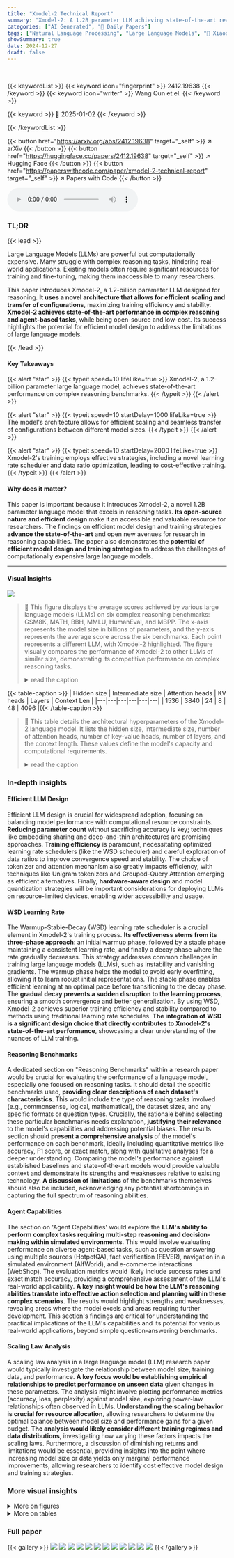 ```yaml
---
title: "Xmodel-2 Technical Report"
summary: "Xmodel-2: A 1.2B parameter LLM achieving state-of-the-art reasoning performance through efficient architecture and training, now publicly available!"
categories: ["AI Generated", "🤗 Daily Papers"]
tags: ["Natural Language Processing", "Large Language Models", "🏢 Xiaoduo AI Lab",]
showSummary: true
date: 2024-12-27
draft: false
---
```


<br>

{{< keywordList >}}
{{< keyword icon="fingerprint" >}} 2412.19638 {{< /keyword >}}
{{< keyword icon="writer" >}} Wang Qun et el. {{< /keyword >}}
 
{{< keyword >}} 🤗 2025-01-02 {{< /keyword >}}
 
{{< /keywordList >}}

{{< button href="https://arxiv.org/abs/2412.19638" target="_self" >}}
↗ arXiv
{{< /button >}}
{{< button href="https://huggingface.co/papers/2412.19638" target="_self" >}}
↗ Hugging Face
{{< /button >}}
{{< button href="https://paperswithcode.com/paper/xmodel-2-technical-report" target="_self" >}}
↗ Papers with Code
{{< /button >}}



<audio controls>
    <source src="https://ai-paper-reviewer.com/2412.19638/podcast.wav" type="audio/wav">
    Your browser does not support the audio element.
</audio>


### TL;DR


{{< lead >}}

Large Language Models (LLMs) are powerful but computationally expensive.  Many struggle with complex reasoning tasks, hindering real-world applications.  Existing models often require significant resources for training and fine-tuning, making them inaccessible to many researchers. 



This paper introduces Xmodel-2, a 1.2-billion parameter LLM designed for reasoning.  **It uses a novel architecture that allows for efficient scaling and transfer of configurations**, maximizing training efficiency and stability. **Xmodel-2 achieves state-of-the-art performance in complex reasoning and agent-based tasks**, while being open-source and low-cost.  Its success highlights the potential for efficient model design to address the limitations of large language models. 

{{< /lead >}}


#### Key Takeaways

{{< alert "star" >}}
{{< typeit speed=10 lifeLike=true >}} Xmodel-2, a 1.2-billion parameter large language model, achieves state-of-the-art performance on complex reasoning benchmarks. {{< /typeit >}}
{{< /alert >}}

{{< alert "star" >}}
{{< typeit speed=10 startDelay=1000 lifeLike=true >}} The model's architecture allows for efficient scaling and seamless transfer of configurations between different model sizes. {{< /typeit >}}
{{< /alert >}}

{{< alert "star" >}}
{{< typeit speed=10 startDelay=2000 lifeLike=true >}} Xmodel-2's training employs effective strategies, including a novel learning rate scheduler and data ratio optimization, leading to cost-effective training. {{< /typeit >}}
{{< /alert >}}

#### Why does it matter?
This paper is important because it introduces Xmodel-2, a novel 1.2B parameter language model that excels in reasoning tasks.  **Its open-source nature and efficient design** make it an accessible and valuable resource for researchers. The findings on efficient model design and training strategies **advance the state-of-the-art** and open new avenues for research in reasoning capabilities.  The paper also demonstrates the **potential of efficient model design and training strategies** to address the challenges of computationally expensive large language models. 

------
#### Visual Insights



![](https://arxiv.org/html/2412.19638/x1.png)

> 🔼 This figure displays the average scores achieved by various large language models (LLMs) on six complex reasoning benchmarks: GSM8K, MATH, BBH, MMLU, HumanEval, and MBPP. The x-axis represents the model size in billions of parameters, and the y-axis represents the average score across the six benchmarks.  Each point represents a different LLM, with Xmodel-2 highlighted.  The figure visually compares the performance of Xmodel-2 to other LLMs of similar size, demonstrating its competitive performance on complex reasoning tasks.
> <details>
> <summary>read the caption</summary>
> Figure 1: Average Scores on Complex Reasoning Benchmarks (GSM8K, MATH, BBH, MMLU, HumanEval and MBPP).
> </details>





{{< table-caption >}}
| Hidden size | Intermediate size | Attention heads | KV heads | Layers | Context Len |
|---|---|---|---|---|---| 
| 1536 | 3840 | 24 | 8 | 48 | 4096 |{{< /table-caption >}}

> 🔼 This table details the architectural hyperparameters of the Xmodel-2 language model.  It lists the hidden size, intermediate size, number of attention heads, number of key-value heads, number of layers, and the context length. These values define the model's capacity and computational requirements.
> <details>
> <summary>read the caption</summary>
> Table 1: Model configuration for Xmodel-2.
> </details>





### In-depth insights


#### Efficient LLM Design
Efficient LLM design is crucial for widespread adoption, focusing on balancing model performance with computational resource constraints.  **Reducing parameter count** without sacrificing accuracy is key; techniques like embedding sharing and deep-and-thin architectures are promising approaches.  **Training efficiency** is paramount, necessitating optimized learning rate schedulers (like the WSD scheduler) and careful exploration of data ratios to improve convergence speed and stability. The choice of tokenizer and attention mechanism also greatly impacts efficiency, with techniques like Unigram tokenizers and Grouped-Query Attention emerging as efficient alternatives.  Finally, **hardware-aware design** and model quantization strategies will be important considerations for deploying LLMs on resource-limited devices, enabling wider accessibility and usage.

#### WSD Learning Rate
The Warmup-Stable-Decay (WSD) learning rate scheduler is a crucial element in Xmodel-2's training process.  **Its effectiveness stems from its three-phase approach**: an initial warmup phase, followed by a stable phase maintaining a consistent learning rate, and finally a decay phase where the rate gradually decreases. This strategy addresses common challenges in training large language models (LLMs), such as instability and vanishing gradients. The warmup phase helps the model to avoid early overfitting, allowing it to learn robust initial representations.  The stable phase enables efficient learning at an optimal pace before transitioning to the decay phase.  The **gradual decay prevents a sudden disruption to the learning process**, ensuring a smooth convergence and better generalization.  By using WSD, Xmodel-2 achieves superior training efficiency and stability compared to methods using traditional learning rate schedules.   **The integration of WSD is a significant design choice that directly contributes to Xmodel-2's state-of-the-art performance**, showcasing a clear understanding of the nuances of LLM training.

#### Reasoning Benchmarks
A dedicated section on "Reasoning Benchmarks" within a research paper would be crucial for evaluating the performance of a language model, especially one focused on reasoning tasks.  It should detail the specific benchmarks used, **providing clear descriptions of each dataset's characteristics**.  This would include the type of reasoning tasks involved (e.g., commonsense, logical, mathematical), the dataset sizes, and any specific formats or question types.  Crucially, the rationale behind selecting these particular benchmarks needs explanation, **justifying their relevance** to the model's capabilities and addressing potential biases.  The results section should **present a comprehensive analysis** of the model's performance on each benchmark, ideally including quantitative metrics like accuracy, F1 score, or exact match, along with qualitative analyses for a deeper understanding.  Comparing the model's performance against established baselines and state-of-the-art models would provide valuable context and demonstrate its strengths and weaknesses relative to existing technology.  **A discussion of limitations** of the benchmarks themselves should also be included, acknowledging any potential shortcomings in capturing the full spectrum of reasoning abilities.

#### Agent Capabilities
The section on 'Agent Capabilities' would explore the **LLM's ability to perform complex tasks requiring multi-step reasoning and decision-making within simulated environments**.  This would involve evaluating performance on diverse agent-based tasks, such as question answering using multiple sources (HotpotQA), fact verification (FEVER), navigation in a simulated environment (AlfWorld), and e-commerce interactions (WebShop).  The evaluation metrics would likely include success rates and exact match accuracy, providing a comprehensive assessment of the LLM's real-world applicability.  **A key insight would be how the LLM's reasoning abilities translate into effective action selection and planning within these complex scenarios**.  The results would highlight strengths and weaknesses, revealing areas where the model excels and areas requiring further development.  This section's findings are critical for understanding the practical implications of the LLM's capabilities and its potential for various real-world applications, beyond simple question-answering benchmarks.

#### Scaling Law Analysis
A scaling law analysis in a large language model (LLM) research paper would typically investigate the relationship between model size, training data, and performance.  **A key focus would be establishing empirical relationships to predict performance on unseen data** given changes in these parameters.  The analysis might involve plotting performance metrics (accuracy, loss, perplexity) against model size, exploring power-law relationships often observed in LLMs.  **Understanding the scaling behavior is crucial for resource allocation**, allowing researchers to determine the optimal balance between model size and performance gains for a given budget.  **The analysis would likely consider different training regimes and data distributions**, investigating how varying these factors impacts the scaling laws.  Furthermore, a discussion of diminishing returns and limitations would be essential, providing insights into the point where increasing model size or data yields only marginal performance improvements, allowing researchers to identify cost effective model design and training strategies.


### More visual insights

<details>
<summary>More on figures
</summary>


![](https://arxiv.org/html/2412.19638/x4.png)

> 🔼 This figure shows the composition of the datasets used during the training of the Xmodel-2 language model.  The training process is divided into two stages: a stable training phase and a decay phase. The left pie chart details the data sources and their proportions used in the stable training phase.  The right pie chart illustrates the distribution of data sources in the decay phase, which includes additional supervised fine-tuning (SFT) data.  The difference in dataset compositions highlights the shift in training strategies between the two phases.
> <details>
> <summary>read the caption</summary>
> Figure 2: Data mixture of different training stages.The left side represents the stable training phase, and the right side represents the decay phase.
> </details>



![](https://arxiv.org/html/2412.19638/x5.png)

> 🔼 This figure shows the training loss curve for the Xmodel-2 1.2 billion parameter model. The x-axis represents the number of tokens processed in billions, and the y-axis represents the loss value. The curve shows a general downward trend, indicating that the model is learning and improving over time. There are two notable drops in the loss, which may correspond to changes in the training process, such as the introduction of supervised fine-tuning data or adjustments to the learning rate scheduler. The figure provides a visual representation of the model's training progress and its convergence to a lower loss, suggesting that the model is being trained effectively.
> <details>
> <summary>read the caption</summary>
> Figure 3: Loss curve for Xmodel-2-1.2B.
> </details>



![](https://arxiv.org/html/2412.19638/x6.png)

> 🔼 This calibration plot visualizes the reliability of the pre-trained Xmodel-2-1.2B model's confidence scores when predicting answers on the MMLU (Massive Multitask Language Understanding) dataset.  The x-axis represents the model's predicted probability (confidence) of a given answer being correct, ranging from 0 to 1. The y-axis shows the actual accuracy or proportion of correctly predicted answers among those with the corresponding confidence score. A perfectly calibrated model would show a diagonal line, indicating that a prediction with, for example, 70% confidence is correct 70% of the time. Deviations from this line highlight areas where the model is either overconfident (predicting high probability but having low accuracy) or underconfident (predicting low probability but achieving high accuracy).  The plot helps assess the trustworthiness and reliability of the model's predictions.
> <details>
> <summary>read the caption</summary>
> Figure 4: Calibration plot for the pre-trained Xmodel-2-1.2B model on the MMLU dataset.
> </details>



![](https://arxiv.org/html/2412.19638/x7.png)

> 🔼 This figure illustrates the relationship between the number of tokens used during testing and the resulting loss (perplexity) for the Xmodel-2-1.2B model on the Wikitext-2 dataset.  The x-axis represents the number of test-time tokens, while the y-axis displays the loss.  The curve demonstrates a power-law relationship, indicating that increasing the context length initially leads to significant reductions in loss, though this improvement diminishes with further increases in context length. A fitted curve is included to capture this diminishing returns effect, showing the power-law relationship between loss and token index.
> <details>
> <summary>read the caption</summary>
> Figure 5: Post-training Scaling Law for Xmodel-2-1.2B on the Wikitext-2 dataset.
> </details>



</details>




<details>
<summary>More on tables
</summary>


{{< table-caption >}}
| Model | ARC-c | ARC-e | Boolq | HS. | OB. | PiQA | SciQ | Wino. | Avg |
|---|---|---|---|---|---|---|---|---|---| 
| MobiLlama-1B | 28.24 | 61.53 | 60.92 | 46.74 | 21.80 | 75.14 | 88.20 | 59.27 | 55.23 |
| TinyLLaMA1.1-1.1B | 30.97 | 61.66 | 55.99 | 46.70 | 25.20 | 72.63 | 89.30 | 59.43 | 55.24 |
| OLMo-1B | 28.67 | 63.34 | 61.74 | 46.97 | 25.00 | 75.03 | 87.00 | 59.98 | 55.97 |
| OpenELM-1.1B | 28.84 | 62.37 | 63.58 | 48.36 | 25.40 | 74.76 | 90.60 | 61.72 | 56.95 |
| Llama-3.2-1B | 31.31 | 65.36 | 63.73 | 47.78 | 26.40 | 74.48 | 91.50 | 61.01 | 57.70 |
| MiniCPM-1.2B | 36.86 | 70.29 | 67.92 | 49.91 | 23.60 | 74.43 | 91.80 | 60.77 | 59.45 |
| Fox-1-1.6B | 34.73 | 69.91 | 71.77 | 46.33 | 24.60 | 75.24 | 93.20 | 60.77 | 59.57 |
| InternLM2.5-1.8B | 35.24 | 66.37 | 79.82 | 46.99 | 22.00 | 73.29 | 94.90 | 62.67 | 60.16 |
| Qwen2-1.5B | 33.11 | 66.41 | 72.60 | 48.57 | 27.00 | 75.57 | 94.60 | 65.75 | 60.45 |
| StableLM-2-zephyr-1.6B | 36.52 | 66.79 | 80.00 | 53.26 | 26.80 | 74.86 | 88.00 | 64.09 | 61.29 |
| SmolLM-1.7B | 43.43 | 76.47 | 65.93 | 49.58 | 30.00 | 75.79 | 93.20 | 60.93 | 61.92 |
| Qwen2.5-1.5B | 41.21 | 75.21 | 72.97 | 50.15 | 31.80 | 75.90 | 94.30 | 63.61 | 63.14 |
| DCLM-1B | 41.30 | 74.79 | 71.41 | 53.59 | 32.20 | 76.93 | 94.00 | 66.22 | 63.81 |
| Phi-1.5-1.3B | 44.80 | 76.22 | 74.95 | 47.96 | 38.60 | 76.66 | 93.30 | 72.93 | 65.68 |
| Xmodel-2-1.2B | 39.16 | 71.55 | 74.65 | 47.45 | 29.20 | 74.81 | 93.60 | 63.93 | 61.79 |{{< /table-caption >}}
> 🔼 This table presents the results of a zero-shot evaluation on several commonsense reasoning benchmarks.  Zero-shot means the model was not fine-tuned on these specific datasets; it used only its pre-trained knowledge. The benchmarks assess various aspects of commonsense understanding.  The table compares the performance of Xmodel-2 against other similar-sized language models (around 1-2 billion parameters), showcasing its performance relative to these baselines.  The scores reflect the accuracy of the models on each task, offering a comprehensive view of their commonsense reasoning abilities.
> <details>
> <summary>read the caption</summary>
> Table 2: Zero-shot performance on Commonsense Reasoning tasks.
> </details>

{{< table-caption >}}
| Model | GSM8K 5-shot | MATH 4-shot | BBH 3-shot | MMLU 0-shot | HumanEval pass@1 | MBPP pass@1 | Avg |
|---|---|---|---|---|---|---|---| 
| OpenELM-1.1B | 0.45 | 1.06 | 6.62 | 25.52 | 8.54 | 6.80 | 8.16 |
| OLMo-1B | 2.35 | 1.46 | 25.60 | 24.46 | 5.49 | 0.20 | 9.93 |
| TinyLLaMA1.1-1.1B | 2.50 | 1.48 | 25.57 | 25.35 | 1.83 | 3.40 | 10.02 |
| MobiLlama-1B | 1.97 | 1.54 | 25.76 | 25.26 | 7.93 | 5.40 | 11.31 |
| DCLM-1B | 4.93 | 2.14 | 30.70 | 46.43 | 8.54 | 6.80 | 16.59 |
| Llama-3.2-1B | 6.60 | 1.78 | 31.44 | 36.63 | 14.63 | 22.20 | 18.88 |
| SmolLM-1.7B | 7.51 | 3.18 | 29.21 | 27.73 | 21.34 | 31.80 | 20.13 |
| Fox-1-1.6B | 34.34 | 7.94 | 28.75 | 39.55 | 14.02 | 9.00 | 22.27 |
| StableLM-2-zephyr-1.6B | 41.32 | 10.12 | 32.71 | 41.30 | 25.61 | 19.40 | 28.41 |
| Phi-1.5-1.3B | 32.15 | 3.18 | 28.81 | 41.75 | 36.59 | 35.40 | 29.65 |
| InternLM2.5-1.8B | 27.90 | 16.68 | 41.76 | 46.30 | 27.40 | 29.60 | 31.61 |
| MiniCPM-1.2B | 40.11 | 10.98 | 35.42 | 43.99 | 43.90 | 36.80 | 35.20 |
| Qwen2-1.5B | 57.62 | 22.90 | 33.05 | 55.11 | 20.73 | 30.40 | 36.64 |
| Qwen2.5-1.5B | 62.40 | 28.28 | 43.99 | 59.72 | 5.49 | 40.00 | 39.98 |
| Xmodel-2-1.2B | 55.88 | 25.50 | 48.40 | 48.87 | 29.88 | 29.20 | 39.62 |{{< /table-caption >}}
> 🔼 This table presents the performance of Xmodel-2 and various other large language models on six complex reasoning benchmarks: GSM8K, MATH, BBH, MMLU, HumanEval, and MBPP.  For each model, the table shows its performance (average score) on each benchmark, and the average performance across all benchmarks.  The benchmarks assess different aspects of reasoning ability, including mathematical problem-solving, commonsense reasoning, and code generation.  The results allow for a comparison of Xmodel-2's performance against other models of similar size and architecture in complex reasoning tasks.
> <details>
> <summary>read the caption</summary>
> Table 3: Performance on Complex Reasoning tasks.
> </details>

{{< table-caption >}}
| Model | HotpotQA EM | FEVER EM | AlfWorld success rate | WebShop success rate | Avg |
|---|---|---|---|---|---| 
| OLMo-1B | 2.67 | 18.58 | 0.00 | 0.00 | 4.32 |
| Phi-1.5 1.3B | 3.54 | 17.56 | 2.24 | 0.80 | 6.04 |
| DCLM-1B | 4.92 | 24.39 | 0.75 | 0.00 | 7.52 |
| MobiLlama-1B | 0.00 | 30.43 | 0.00 | 0.00 | 7.61 |
| TinyLLaMA1.1-1.1B | 2.11 | 28.77 | 0.00 | 0.20 | 7.77 |
| OpenELM-1-1B | 2.70 | 28.37 | 0.00 | 0.40 | 7.87 |
| StableLM-2-zephyr-1.6B | 1.44 | 20.81 | 8.96 | 2.20 | 8.35 |
| SmolLM-1.7B | 2.28 | 31.31 | 0.00 | 0.60 | 8.55 |
| Fox-1-1.6B | 5.37 | 30.88 | 0.00 | 0.60 | 9.21 |
| Llama-3.2-1B | 4.87 | 27.67 | 8.21 | 3.20 | 10.99 |
| Qwen2.5-1.5B | 13.53 | 27.58 | 5.97 | 0.60 | 11.92 |
| MiniCPM-1.2B | 11.00 | 36.57 | 1.60 | 1.00 | 12.52 |
| InternLM2.5-1.8B | 12.84 | 34.02 | 2.99 | 1.00 | 12.71 |
| Xmodel-2-1.2B | 13.70 | 40.00 | 0.78 | 2.20 | 14.21 |{{< /table-caption >}}
> 🔼 This table presents the performance of various language models on four different agent-based tasks: HotpotQA, FEVER, AlfWorld, and WebShop.  For HotpotQA and FEVER, the evaluation metric is Exact Match (EM), reflecting the percentage of questions answered perfectly.  AlfWorld and WebShop use the success rate metric, measuring the proportion of attempts that successfully completed the given tasks. The results highlight the relative strengths and weaknesses of different models in handling complex reasoning, multi-step decision making, and real-world interactions within diverse agent environments.
> <details>
> <summary>read the caption</summary>
> Table 4: Performance on Agent tasks.
> </details>

{{< table-caption >}}
| Hyperparameter | Range | Options | Step Size |
|---|---|---|---| 
| `scale_emb` | `[2, 20]` | - | 1 |
| `dim_model_base` | - | `{32, 64, 128, 256, 512, 1024}` | - |
| `scale_depth` | `[1, 5]` | - | 0.1 |
| `learning_rate` | `[0.001, 0.1]` | - | 0.001 |{{< /table-caption >}}
> 🔼 This table details the ranges explored for each hyperparameter during the hyperparameter search for the nano model.  The search was conducted to optimize the model's performance. For each hyperparameter, the table shows the minimum and maximum values tested (Range), the specific values used in the search (Options), and the increment between values (Step Size). This information is crucial for understanding the optimization process and the range of values considered for each parameter to reach the optimal configuration for the nano model.
> <details>
> <summary>read the caption</summary>
> Table 5: Hyperparameter search ranges for nano model.
> </details>

{{< table-caption >}}
| Name | Specific Operation |
|---|---| 
| Embedding Output Scaling | Multiply the output of the embedding by $scale_{emb}$ |
| Residual Connection Scaling | Scale the output tensor of a block before adding to each residual connection in each layer by $scale_{depth}/\sqrt{num\_layers}$ |
| Initialization of Tensors | Set the initialization standard deviation of each two-dimensional tensor parameter to $init\_std/\sqrt{d_{m}/d_{base}}$, and set other parameters’ initialization to 0.1 |
| Learning Rate Scaling of Tensors | Adjust the learning rate of each two-dimensional tensor parameter to $1/(d_{m}/d_{base})$ times the learning rate of other parts (or the overall learning rate) |
| LM Head Scaling | Adjust the output logits to $1/(d_{m}/d_{base})$ times the original value |{{< /table-caption >}}
> 🔼 This table details the specific operations performed when applying tensor program techniques within the Xmodel-2 architecture.  Each row represents a specific scaling or modification applied to different parts of the model, such as embedding outputs, residual connections, and tensor initializations. The 'Specific Operation' column describes precisely how each technique alters model parameters and learning rates to enhance efficiency and transferability across different model scales.
> <details>
> <summary>read the caption</summary>
> Table 6: List of operations used when applying tensor program techniques.
> </details>

</details>




### Full paper

{{< gallery >}}
<img src="https://ai-paper-reviewer.com/2412.19638/1.png" class="grid-w50 md:grid-w33 xl:grid-w25" />
<img src="https://ai-paper-reviewer.com/2412.19638/2.png" class="grid-w50 md:grid-w33 xl:grid-w25" />
<img src="https://ai-paper-reviewer.com/2412.19638/3.png" class="grid-w50 md:grid-w33 xl:grid-w25" />
<img src="https://ai-paper-reviewer.com/2412.19638/4.png" class="grid-w50 md:grid-w33 xl:grid-w25" />
<img src="https://ai-paper-reviewer.com/2412.19638/5.png" class="grid-w50 md:grid-w33 xl:grid-w25" />
<img src="https://ai-paper-reviewer.com/2412.19638/6.png" class="grid-w50 md:grid-w33 xl:grid-w25" />
<img src="https://ai-paper-reviewer.com/2412.19638/7.png" class="grid-w50 md:grid-w33 xl:grid-w25" />
<img src="https://ai-paper-reviewer.com/2412.19638/8.png" class="grid-w50 md:grid-w33 xl:grid-w25" />
<img src="https://ai-paper-reviewer.com/2412.19638/9.png" class="grid-w50 md:grid-w33 xl:grid-w25" />
<img src="https://ai-paper-reviewer.com/2412.19638/10.png" class="grid-w50 md:grid-w33 xl:grid-w25" />
<img src="https://ai-paper-reviewer.com/2412.19638/11.png" class="grid-w50 md:grid-w33 xl:grid-w25" />
<img src="https://ai-paper-reviewer.com/2412.19638/12.png" class="grid-w50 md:grid-w33 xl:grid-w25" />
{{< /gallery >}}
